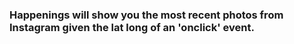 ### Happenings will show you the most recent photos from Instagram given the lat long of an 'onclick' event.